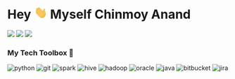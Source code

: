 # Hey <img src="https://raw.githubusercontent.com/ABSphreak/ABSphreak/master/gifs/Hi.gif" width="30px"> Myself Chinmoy Anand
<p>
<a href="https://www.linkedin.com/in/chinmoy07-an"><img height="30" src="https://img.shields.io/badge/linkedin-blue.svg?&style=for-the-badge&logo=linkedin&logoColor=white"></a>
<a href="https://www.twitter.com/chinmoy_anand"><img height="30" src="https://img.shields.io/badge/twitter-%231DA1F2.svg?&style=for-the-badge&logo=twitter&logoColor=white"></a>
<a href="https://www.hackerrank.com/anandchinmoy_36"><img height="30" src="https://img.shields.io/badge/HackerRank-%2312100E.svg?&style=for-the-badge&logo=hackerrank"></a>
</p>

### My Tech Toolbox 🧰
<p align="left">
<img src="https://cdn3.iconfinder.com/data/icons/logos-and-brands-adobe/512/267_Python-512.png" alt="python" width="40" height="40"/>
<img src="https://www.vectorlogo.zone/logos/git-scm/git-scm-icon.svg" alt="git" width="40" height="40"/>
<img src="https://upload.wikimedia.org/wikipedia/commons/f/f3/Apache_Spark_logo.svg" alt="spark" width="65" height="40"/>
<img src="https://upload.wikimedia.org/wikipedia/commons/b/bb/Apache_Hive_logo.svg" alt="hive" width="50" height="40"/>
<img src="https://www.vectorlogo.zone/logos/apache_hadoop/apache_hadoop-icon.svg" alt="hadoop" width="40" height="40"/>
<img src="https://www.vectorlogo.zone/logos/oracle/oracle-icon.svg" alt="oracle" width="40" height="40"/>
<img src="https://www.vectorlogo.zone/logos/java/java-icon.svg" alt="java" width="50" height="40"/>
<img src="https://upload.wikimedia.org/wikipedia/commons/0/0e/Bitbucket-blue-logomark-only.svg" alt="bitbucket" width="40" height="40"/>
<img src="https://www.vectorlogo.zone/logos/atlassian_jira/atlassian_jira-icon.svg" alt="jira" width="40" height="40"/>
</p>

<!---
chinmoy07-an/chinmoy07-an is a ✨ special ✨ repository because its `README.md` (this file) appears on your GitHub profile.
You can click the Preview link to take a look at your changes.
--->
